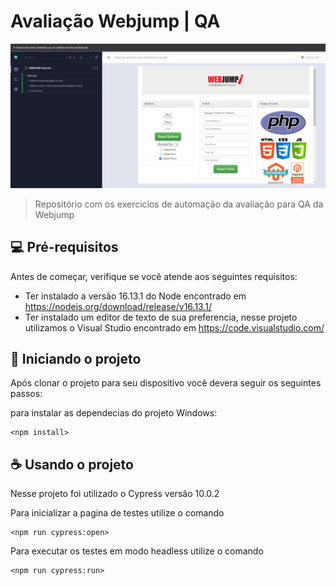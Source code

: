 # Avaliação Webjump | QA

<img src="./readMeImage.PNG" alt="Testes Executados">

> Repositório com os exercicios de automação da avaliação para QA da Webjump

## 💻 Pré-requisitos



Antes de começar, verifique se você atende aos seguintes requisitos:
<!---Estes são apenas requisitos de exemplo. Adicionar, duplicar ou remover conforme necessário--->
* Ter instalado a versão 16.13.1 do Node encontrado em https://nodejs.org/download/release/v16.13.1/
* Ter instalado um editor de texto de sua preferencia, nesse projeto utilizamos o Visual Studio encontrado em https://code.visualstudio.com/

## 🚀 Iniciando o projeto

Após clonar o projeto para seu dispositivo você devera seguir os seguintes passos:

para instalar as dependecias do projeto
Windows:
```
<npm install>
```

## ☕ Usando o projeto

Nesse projeto foi utilizado o Cypress versão 10.0.2

Para inicializar a pagina de testes utilize o comando
```
<npm run cypress:open>
```
Para executar os testes em modo headless utilize o comando
```
<npm run cypress:run>
```






